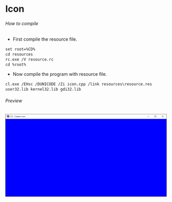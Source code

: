 Icon
====

###### How to compile

- First compile the resource file.

```
set root=%CD%
cd resources
rc.exe /V resource.rc
cd %root%
```

- Now compile the program with resource file.

```
cl.exe /EHsc /DUNICODE /Zi icon.cpp /link resources\resource.res user32.lib kernel32.lib gdi32.lib
```

###### Preview

![icon](preview/icon.png?raw=true "Icon")
